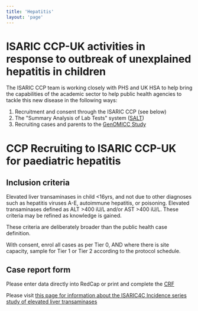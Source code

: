 ```yaml
---
title: 'Hepatitis'
layout: 'page'
---
```


# ISARIC CCP-UK activities in response to outbreak of unexplained hepatitis in children

The ISARIC CCP team is working closely with PHS and UK HSA to help bring the capabilities of the academic sector to help public health agencies to tackle this new disease in the following ways:

1. Recruitment and consent through the ISARIC CCP (see below)
2. The "Summary Analysis of Lab Tests" system ([SALT](../liver))
3. Recruiting cases and parents to the [GenOMICC Study](https://genomicc.org)

<!--

## Inclusion criteria

Confirmed or *suspected* cases are eligible for inclusion. 

## Case definition

The following definition currently defines *confirmed* cases: 

- Patient 10 years old or younger
- AST or ALT > 500 iu/L
- Not diagnosed with hepatitis A to E or poisoning

## Suspected cases

Please recruit cases over a broader age range, or earlier in disease, if there is clincal suspicion that they might have unexplained hepatitis. In particular, patients up to 16years old, with rising AST/ALT above 300iu/L, would count as suspected cases.

With consent, enrol all cases as per Tier 0, AND where there is site capacity, sample for Tier 1 or Tier 2 according to the protocol schedule

-->

# CCP Recruiting to ISARIC CCP-UK for paediatric hepatitis

## Inclusion criteria

Elevated liver transaminases in child <16yrs, and not due to other diagnoses such as hepatitis viruses A-E, autoimmune hepatitis, or poisoning. Elevated transaminases defined as ALT >400 iU/L and/or AST >400 iU/L. These criteria may be refined as knowledge is gained.

These criteria are deliberately broader than the public health case definition.

With consent, enrol all cases as per Tier 0, AND where there is site capacity, sample for Tier 1 or Tier 2 according to the protocol schedule.

## Case report form

Please enter data directly into RedCap or print and complete the [CRF](https://isaric4c.net/protocols/)

Please visit [this page for information about the ISARIC4C Incidence series study of elevated liver transaminases](../liver)





